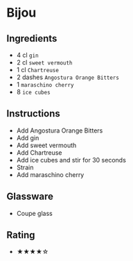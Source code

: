 # Bijou

## Ingredients
- 4 cl `gin`
- 2 cl `sweet vermouth`
- 1 cl `Chartreuse`
- 2 dashes `Angostura Orange Bitters`
- 1 `maraschino cherry`
- 8 `ice cubes`

## Instructions
- Add Angostura Orange Bitters
- Add gin
- Add sweet vermouth
- Add Chartreuse
- Add ice cubes and stir for 30 seconds
- Strain
- Add maraschino cherry

## Glassware
- Coupe glass

## Rating
- ★★★★☆